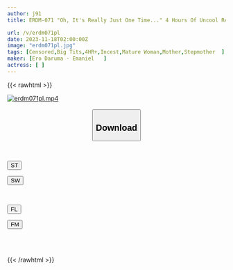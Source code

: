 ```yaml
---
author: j91
title: ERDM-071 "Oh, It's Really Just One Time..." 4 Hours Of Uncool Relationship With A Mother With Huge Breasts

url: /v/erdm071pl
date: 2023-11-18T02:00:00Z
image: "erdm071pl.jpg"
tags: [Censored,Big Tits,4HR+,Incest,Mature Woman,Mother,Stepmother	 ]
maker: [Ero Daruma - Emaniel   ]
actress: [ ]
---
```



{{< rawhtml >}}

<div class="video" data-videoid="JodXqP2YqbfVKo">
    <a href="javascript:;">
        <img src="/v/erdm071pl/erdm071pl.jpg" width="WIDTH" height="HEIGHT" alt="erdm071pl.mp4" loading="lazy">
    </a>
</div>

<script type="text/javascript" src="https://j91.asia/asset/on-demand-st.js"></script>

<br>
  <link rel="stylesheet" href="https://j91.asia/asset/bs5.css">
  
  <center>
  <button class="btn btn-primary" type="button" data-bs-toggle="collapse" data-bs-target=".multi-collapse" aria-expanded="false" aria-controls="multiCollapseExample1 multiCollapseExample2"><h2>Download</h2></button></center>
</p>
<div class="row">
  <div class="col">
    <div class="collapse multi-collapse" id="multiCollapseExample1">
      <div class="card card-body">
	      	      <br>
<div class="buttons">  
<p><a href="https://streamtape.to/v/JodXqP2YqbfVKo" target="_blank"><button class="btn-hover color-3"><i class="fa fa-download"></i> ST</button></a></p>
<p><a href="https://sfastwish.com/9xlgkjd9tb76" target="_blank"><button class="btn-hover color-2"><i class="fa fa-download"></i> SW</button></a></p></div>
    </div>
  </div>
</div>
  <div class="col">
    <div class="collapse multi-collapse" id="multiCollapseExample2">
      <div class="card card-body">
	      <br>
<div class="buttons">
<p><a href="javascript:;" target="_blank"><button class="btn-hover color-9"><i class="fa fa-download"></i> FL</button></a></p>
<p><a href="javascript:;" target="_blank"><button class="btn-hover color-8"><i class="fa fa-download"></i> FM</button></a></p></div>
<br><br>
      </div>
    </div>
  </div>
</div>

{{< /rawhtml >}}
